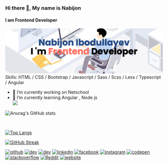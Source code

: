 ### Hi there 👋, My name is Nabijon
#### I am Frontend Developer
![I am Frontend Developer](https://raw.githubusercontent.com/Nabijon2001/Nabijon2001/main/banner.png)
Skills: HTML / CSS / Bootstrap / Javascript / Sass / Scss / Less / Typescript / Angular

- 🔭 I’m currently working on Netschool 
- 🌱 I’m currently learning Angular , Node js  
![](https://komarev.com/ghpvc/?username=nabijon2001&color=dc143c)

 ![Anurag's GitHub stats](https://github-readme-stats.vercel.app/api?username=nabijon2001&show_icons=true&theme=radical)

<br>


[![Top Langs](https://github-readme-stats.vercel.app/api/top-langs/?username=nabijon2001&langs_count=8)](https://github.com/nabijon2001/github-readme-stats)

[![GitHub Streak](https://github-readme-streak-stats.herokuapp.com/?user=nabijon2001)](https://git.io/streak-stats)




[<img src='https://cdn.jsdelivr.net/npm/simple-icons@3.0.1/icons/github.svg' alt='github' height='40'>](https://github.com/Nabijon2001)  [<img src='https://cdn.jsdelivr.net/npm/simple-icons@3.0.1/icons/dev-dot-to.svg' alt='dev' height='40'>](https://dev.to/nabijon)  [<img src='https://cdn.jsdelivr.net/npm/simple-icons@3.0.1/icons/hashnode.svg' alt='dev' height='40'>](@nabijonDev)  [<img src='https://cdn.jsdelivr.net/npm/simple-icons@3.0.1/icons/linkedin.svg' alt='linkedin' height='40'>](https://www.linkedin.com/in/nabijon-ibodullayev-76643b204/)  [<img src='https://cdn.jsdelivr.net/npm/simple-icons@3.0.1/icons/facebook.svg' alt='facebook' height='40'>](https://www.facebook.com/nabijon.ibodullayev.39)  [<img src='https://cdn.jsdelivr.net/npm/simple-icons@3.0.1/icons/instagram.svg' alt='instagram' height='40'>](https://www.instagram.com/nabijon.i/)  [<img src='https://cdn.jsdelivr.net/npm/simple-icons@3.0.1/icons/codepen.svg' alt='codepen' height='40'>](https://codepen.io/Nabijon)  [<img src='https://cdn.jsdelivr.net/npm/simple-icons@3.0.1/icons/stackoverflow.svg' alt='stackoverflow' height='40'>](https://stackoverflow.com/users/15152372)  [<img src='https://cdn.jsdelivr.net/npm/simple-icons@3.0.1/icons/reddit.svg' alt='Reddit' height='40'>](https://www.reddit.com/user/nabijonibodullayev)  [<img src='https://cdn.jsdelivr.net/npm/simple-icons@3.0.1/icons/icloud.svg' alt='website' height='40'>](https://nabijonibodullayev.netlify.app/)
